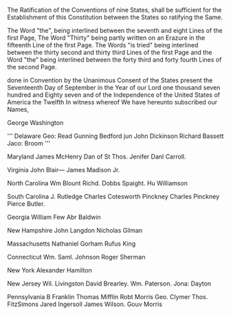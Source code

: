 The Ratification of the Conventions of nine States, shall be sufficient for the Establishment of this Constitution between the States so ratifying the Same.

The Word "the", being interlined between the seventh and eight Lines of the first Page, The Word "Thirty" being partly written on an Erazure in the fifteenth Line of the first Page. The Words "is tried" being interlined between the thirty second and thirty third Lines of the first Page and the Word "the" being interlined between the forty third and forty fourth Lines of the second Page.

      
done in Convention by the Unanimous Consent of the States present the Seventeenth Day of September in the Year of our Lord one thousand seven hundred and Eighty seven and of the Independence of the United States of America the Twelfth In witness whereof We have hereunto subscribed our Names,

George Washington

'''
Delaware
  Geo: Read
  Gunning Bedford jun
  John Dickinson
  Richard Bassett
  Jaco: Broom
'''

Maryland
  James McHenry
  Dan of St   Thos. Jenifer
  Danl Carroll.

Virginia
  John Blair—
  James Madison Jr.


North Carolina
  Wm Blount
  Richd. Dobbs Spaight.
  Hu Williamson


South Carolina
  J. Rutledge
  Charles Cotesworth Pinckney
  Charles Pinckney
  Pierce Butler.


Georgia
  William Few
  Abr Baldwin

New Hampshire
  John Langdon
  Nicholas Gilman


Massachusetts
  Nathaniel Gorham
  Rufus King


Connecticut
  Wm.   Saml. Johnson
  Roger Sherman


New York
  Alexander Hamilton


New Jersey
  Wil. Livingston
  David Brearley.
  Wm. Paterson.
  Jona: Dayton

Pennsylvania
  B Franklin
  Thomas Mifflin
  Robt Morris
  Geo. Clymer
  Thos. FitzSimons
  Jared Ingersoll
  James Wilson.
  Gouv Morris

